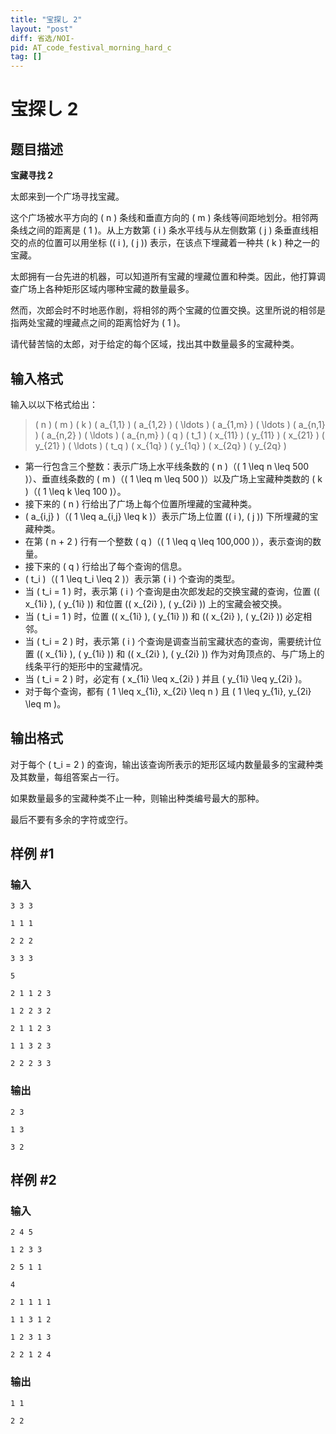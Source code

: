 ```yaml
---
title: "宝探し 2"
layout: "post"
diff: 省选/NOI-
pid: AT_code_festival_morning_hard_c
tag: []
---
```


# 宝探し 2

## 题目描述

**宝藏寻找 2**


太郎来到一个广场寻找宝藏。

这个广场被水平方向的 \( n \) 条线和垂直方向的 \( m \) 条线等间距地划分。相邻两条线之间的距离是 \( 1 \)。从上方数第 \( i \) 条水平线与从左侧数第 \( j \) 条垂直线相交的点的位置可以用坐标 (\( i \), \( j \)) 表示，在该点下埋藏着一种共 \( k \) 种之一的宝藏。

太郎拥有一台先进的机器，可以知道所有宝藏的埋藏位置和种类。因此，他打算调查广场上各种矩形区域内哪种宝藏的数量最多。

然而，次郎会时不时地恶作剧，将相邻的两个宝藏的位置交换。这里所说的相邻是指两处宝藏的埋藏点之间的距离恰好为 \( 1 \)。

请代替苦恼的太郎，对于给定的每个区域，找出其中数量最多的宝藏种类。

## 输入格式

输入以以下格式给出：

> \( n \) \( m \) \( k \) \( a_{1,1} \) \( a_{1,2} \) \( \ldots \) \( a_{1,m} \) \( \ldots \) \( a_{n,1} \) \( a_{n,2} \) \( \ldots \) \( a_{n,m} \) \( q \) \( t_1 \) \( x_{11} \) \( y_{11} \) \( x_{21} \) \( y_{21} \) \( \ldots \) \( t_q \) \( x_{1q} \) \( y_{1q} \) \( x_{2q} \) \( y_{2q} \)

* 第一行包含三个整数：表示广场上水平线条数的 \( n \)（\( 1 \leq n \leq 500 \)）、垂直线条数的 \( m \)（\( 1 \leq m \leq 500 \)）以及广场上宝藏种类数的 \( k \)（\( 1 \leq k \leq 100 \)）。
* 接下来的 \( n \) 行给出了广场上每个位置所埋藏的宝藏种类。
* \( a_{i,j} \)（\( 1 \leq a_{i,j} \leq k \)）表示广场上位置 (\( i \), \( j \)) 下所埋藏的宝藏种类。
* 在第 \( n + 2 \) 行有一个整数 \( q \)（\( 1 \leq q \leq 100,000 \)），表示查询的数量。
* 接下来的 \( q \) 行给出了每个查询的信息。
* \( t_i \)（\( 1 \leq t_i \leq 2 \)）表示第 \( i \) 个查询的类型。
* 当 \( t_i = 1 \) 时，表示第 \( i \) 个查询是由次郎发起的交换宝藏的查询，位置 (\( x_{1i} \), \( y_{1i} \)) 和位置 (\( x_{2i} \), \( y_{2i} \)) 上的宝藏会被交换。
* 当 \( t_i = 1 \) 时，位置 (\( x_{1i} \), \( y_{1i} \)) 和 (\( x_{2i} \), \( y_{2i} \)) 必定相邻。
* 当 \( t_i = 2 \) 时，表示第 \( i \) 个查询是调查当前宝藏状态的查询，需要统计位置 (\( x_{1i} \), \( y_{1i} \)) 和 (\( x_{2i} \), \( y_{2i} \)) 作为对角顶点的、与广场上的线条平行的矩形中的宝藏情况。
* 当 \( t_i = 2 \) 时，必定有 \( x_{1i} \leq x_{2i} \) 并且 \( y_{1i} \leq y_{2i} \)。
* 对于每个查询，都有 \( 1 \leq x_{1i}, x_{2i} \leq n \) 且 \( 1 \leq y_{1i}, y_{2i} \leq m \)。

## 输出格式

对于每个 \( t_i = 2 \) 的查询，输出该查询所表示的矩形区域内数量最多的宝藏种类及其数量，每组答案占一行。

如果数量最多的宝藏种类不止一种，则输出种类编号最大的那种。

最后不要有多余的字符或空行。

## 样例 #1

### 输入

```
3 3 3
1 1 1
2 2 2
3 3 3
5
2 1 1 2 3
1 2 2 3 2
2 1 1 2 3
1 1 3 2 3
2 2 2 3 3
```

### 输出

```
2 3
1 3
3 2
```

## 样例 #2

### 输入

```
2 4 5
1 2 3 3
2 5 1 1
4
2 1 1 1 1
1 1 3 1 2
1 2 3 1 3
2 2 1 2 4
```

### 输出

```
1 1
2 2
```

